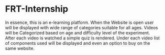 # FRT-Internship

In essence, this is an e-learning platform. When the Website is open user will be displayed with wide range of categories suitable for all ages. Videos will be Categorized based on age and difficulty level of the experiment. After each video is watched a simple quiz is rendered. Under each video list of components used will be displayed and even an option to buy on the same website.

